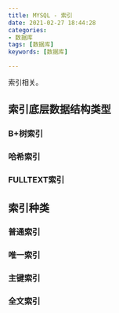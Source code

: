 ```yaml
---
title: MYSQL - 索引
date: 2021-02-27 18:44:28
categories: 
- 数据库
tags: [数据库]
keywords: [数据库]

---
```

索引相关。
<!---more--->

## 索引底层数据结构类型

### B+树索引

### 哈希索引

### FULLTEXT索引

## 索引种类

### 普通索引

### 唯一索引

### 主键索引

### 全文索引






